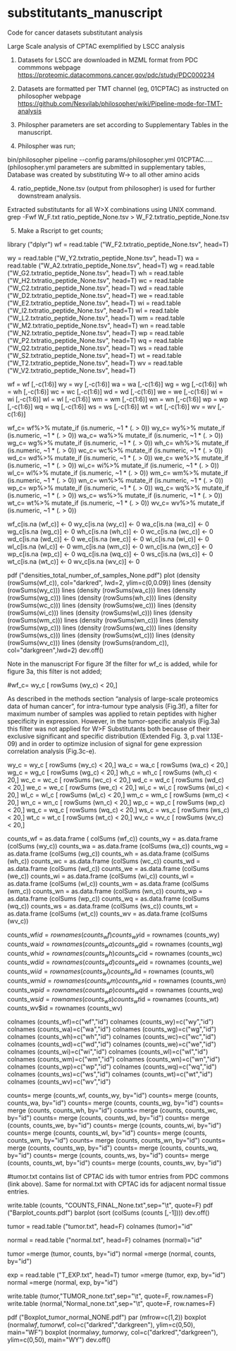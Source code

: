 # substitutants_manuscript
Code for cancer datasets substitutant analysis

Large Scale analysis of CPTAC exemplified by LSCC analysis

1. Datasets for LSCC are downloaded in MZML format from PDC commmons webpage https://proteomic.datacommons.cancer.gov/pdc/study/PDC000234

2. Datasets are formatted per TMT channel (eg, 01CPTAC) as instructed on philosopher webpage https://github.com/Nesvilab/philosopher/wiki/Pipeline-mode-for-TMT-analysis

3. Philospher parameters are set according to Supplementary Tables in the manuscript.

3. Philospher was run;

bin/philosopher pipeline --config params/philosopher.yml 01CPTAC.....
(philosopher.yml parameters are submitted in supplementary tables, Database was created by substituting W-> to all other amino acids

4. ratio_peptide_None.tsv (output from philosopher) is used for further downstream analysis.

Extracted substitutants for all W>X combinations using UNIX command.
grep -Fwf W_F.txt ratio_peptide_None.tsv > W_F2.txtratio_peptide_None.tsv

5. Make a Rscript to get counts;

library ("dplyr")
wf = read.table ("W_F2.txtratio_peptide_None.tsv", head=T)

wy = read.table ("W_Y2.txtratio_peptide_None.tsv", head=T)
wa = read.table ("W_A2.txtratio_peptide_None.tsv", head=T)
wg = read.table ("W_G2.txtratio_peptide_None.tsv", head=T)
wh = read.table ("W_H2.txtratio_peptide_None.tsv", head=T)
wc = read.table ("W_C2.txtratio_peptide_None.tsv", head=T)
wd = read.table ("W_D2.txtratio_peptide_None.tsv", head=T)
we = read.table ("W_E2.txtratio_peptide_None.tsv", head=T)
wi = read.table ("W_I2.txtratio_peptide_None.tsv", head=T)
wl = read.table ("W_L2.txtratio_peptide_None.tsv", head=T)
wm = read.table ("W_M2.txtratio_peptide_None.tsv", head=T)
wn = read.table ("W_N2.txtratio_peptide_None.tsv", head=T)
wp = read.table ("W_P2.txtratio_peptide_None.tsv", head=T)
wq = read.table ("W_Q2.txtratio_peptide_None.tsv", head=T)
ws = read.table ("W_S2.txtratio_peptide_None.tsv", head=T)
wt = read.table ("W_T2.txtratio_peptide_None.tsv", head=T)
wv = read.table ("W_V2.txtratio_peptide_None.tsv", head=T)


wf = wf [,-c(1:6)]
wy = wy [,-c(1:6)]
wa = wa [,-c(1:6)]
wg = wg [,-c(1:6)]
wh = wh [,-c(1:6)]
wc = wc [,-c(1:6)]
wd = wd [,-c(1:6)]
we = we [,-c(1:6)]
wi = wi [,-c(1:6)]
wl = wl [,-c(1:6)]
wm = wm [,-c(1:6)]
wn = wn [,-c(1:6)]
wp = wp [,-c(1:6)]
wq = wq [,-c(1:6)]
ws = ws [,-c(1:6)]
wt = wt [,-c(1:6)]
wv = wv [,-c(1:6)]


wf_c= wf%>% mutate_if (is.numeric, ~1 * (. > 0))
wy_c= wy%>% mutate_if (is.numeric, ~1 * (. > 0))
wa_c= wa%>% mutate_if (is.numeric, ~1 * (. > 0))
wg_c= wg%>% mutate_if (is.numeric, ~1 * (. > 0))
wh_c= wh%>% mutate_if (is.numeric, ~1 * (. > 0))
wc_c= wc%>% mutate_if (is.numeric, ~1 * (. > 0))
wd_c= wd%>% mutate_if (is.numeric, ~1 * (. > 0))
we_c= we%>% mutate_if (is.numeric, ~1 * (. > 0))
wi_c= wi%>% mutate_if (is.numeric, ~1 * (. > 0))
wl_c= wl%>% mutate_if (is.numeric, ~1 * (. > 0))
wm_c= wm%>% mutate_if (is.numeric, ~1 * (. > 0))
wn_c= wn%>% mutate_if (is.numeric, ~1 * (. > 0))
wp_c= wp%>% mutate_if (is.numeric, ~1 * (. > 0))
wq_c= wq%>% mutate_if (is.numeric, ~1 * (. > 0))
ws_c= ws%>% mutate_if (is.numeric, ~1 * (. > 0))
wt_c= wt%>% mutate_if (is.numeric, ~1 * (. > 0))
wv_c= wv%>% mutate_if (is.numeric, ~1 * (. > 0))

wf_c[is.na (wf_c)] <- 0
wy_c[is.na (wy_c)] <- 0
wa_c[is.na (wa_c)] <- 0
wg_c[is.na (wg_c)] <- 0
wh_c[is.na (wh_c)] <- 0
wc_c[is.na (wc_c)] <- 0
wd_c[is.na (wd_c)] <- 0
we_c[is.na (we_c)] <- 0
wi_c[is.na (wi_c)] <- 0
wl_c[is.na (wl_c)] <- 0
wm_c[is.na (wm_c)] <- 0
wn_c[is.na (wn_c)] <- 0
wp_c[is.na (wp_c)] <- 0
wq_c[is.na (wq_c)] <- 0
ws_c[is.na (ws_c)] <- 0
wt_c[is.na (wt_c)] <- 0
wv_c[is.na (wv_c)] <- 0

pdf ("densities_total_number_of_samples_None.pdf")
plot (density (rowSums(wf_c)), col="darkred", lwd=2, ylim=c(0,0.09))
lines (density (rowSums(wy_c)))
lines (density (rowSums(wa_c)))
lines (density (rowSums(wg_c)))
lines (density (rowSums(wh_c)))
lines (density (rowSums(wc_c)))
lines (density (rowSums(we_c)))
lines (density (rowSums(wi_c)))
lines (density (rowSums(wl_c)))
lines (density (rowSums(wm_c)))
lines (density (rowSums(wn_c)))
lines (density (rowSums(wp_c)))
lines (density (rowSums(wq_c)))
lines (density (rowSums(ws_c)))
lines (density (rowSums(wt_c)))
lines (density (rowSums(wv_c)))
lines (density (rowSums(random_c)), col="darkgreen",lwd=2)
dev.off()

Note in the manuscript
For figure 3f the filter for wf_c is added, while for figure 3a, this filter is not added;

#wf_c= wy_c [ rowSums (wy_c) < 20,]


As described in the methods section “analysis of large-scale proteomics data of human cancer”, for intra-tumour type analysis (Fig.3f), a filter for maximum number of samples was applied to retain peptides with higher specificity in expression. However, in the tumor-specific analysis (Fig.3a) this filter was not applied for W>F Substitutants both because of their exclusive significant and specific distribution (Extended Fig. 3, p.val 1.13E-09) and in order to optimize inclusion of signal for gene expression correlation analysis (Fig.3c-e). 

wy_c = wy_c [ rowSums (wy_c) < 20,]
wa_c = wa_c [ rowSums (wa_c) < 20,]
wg_c = wg_c [ rowSums (wg_c) < 20,]
wh_c = wh_c [ rowSums (wh_c) < 20,]
wc_c = wc_c [ rowSums (wc_c) < 20,]
wd_c = wd_c [ rowSums (wd_c) < 20,]
we_c = we_c [ rowSums (we_c) < 20,]
wi_c = wi_c [ rowSums (wi_c) < 20,]
wl_c = wl_c [ rowSums (wl_c) < 20,]
wm_c = wm_c [ rowSums (wm_c) < 20,]
wn_c = wn_c [ rowSums (wn_c) < 20,]
wp_c = wp_c [ rowSums (wp_c) < 20,]
wq_c = wq_c [ rowSums (wq_c) < 20,]
ws_c = ws_c [ rowSums (ws_c) < 20,]
wt_c = wt_c [ rowSums (wt_c) < 20,]
wv_c = wv_c [ rowSums (wv_c) < 20,]

counts_wf = as.data.frame ( colSums (wf_c))
counts_wy = as.data.frame (colSums (wy_c))
counts_wa = as.data.frame (colSums (wa_c))
counts_wg = as.data.frame (colSums (wg_c))
counts_wh = as.data.frame (colSums (wh_c))
counts_wc = as.data.frame (colSums (wc_c))
counts_wd = as.data.frame (colSums (wd_c))
counts_we = as.data.frame (colSums (we_c))
counts_wi = as.data.frame (colSums (wi_c))
counts_wl = as.data.frame (colSums (wl_c))
counts_wm = as.data.frame (colSums (wm_c))
counts_wn = as.data.frame (colSums (wn_c))
counts_wp = as.data.frame (colSums (wp_c))
counts_wq = as.data.frame (colSums (wq_c))
counts_ws = as.data.frame (colSums (ws_c))
counts_wt = as.data.frame (colSums (wt_c))
counts_wv = as.data.frame (colSums (wv_c))

counts_wf$id = rownames  (counts_wf)
counts_wy$id = rownames  (counts_wy)
counts_wa$id = rownames  (counts_wa)
counts_wg$id = rownames  (counts_wg)
counts_wh$id = rownames  (counts_wh)
counts_wc$id = rownames  (counts_wc)
counts_wd$id = rownames  (counts_wd)
counts_we$id = rownames  (counts_we)
counts_wi$id = rownames  (counts_wi)
counts_wl$id = rownames  (counts_wl)
counts_wm$id = rownames  (counts_wm)
counts_wn$id = rownames  (counts_wn)
counts_wp$id = rownames  (counts_wp)
counts_wq$id = rownames  (counts_wq)
counts_ws$id = rownames  (counts_ws)
counts_wt$id = rownames  (counts_wt)
counts_wv$id = rownames  (counts_wv)

colnames (counts_wf)=c("wf","id")
colnames (counts_wy)=c("wy","id")
colnames (counts_wa)=c("wa","id")
colnames (counts_wg)=c("wg","id")
colnames (counts_wh)=c("wh","id")
colnames (counts_wc)=c("wc","id")
colnames (counts_wd)=c("wd","id")
colnames (counts_we)=c("we","id")
colnames (counts_wi)=c("wi","id")
colnames (counts_wl)=c("wl","id")
colnames (counts_wm)=c("wm","id")
colnames (counts_wn)=c("wn","id")
colnames (counts_wp)=c("wp","id")
colnames (counts_wq)=c("wq","id")
colnames (counts_ws)=c("ws","id")
colnames (counts_wt)=c("wt","id")
colnames (counts_wv)=c("wv","id")

counts= merge (counts_wf, counts_wy, by="id")
counts= merge (counts, counts_wa, by="id")
counts= merge (counts, counts_wg, by="id")
counts= merge (counts, counts_wh, by="id")
counts= merge (counts, counts_wc, by="id")
counts= merge (counts, counts_wd, by="id")
counts= merge (counts, counts_we, by="id")
counts= merge (counts, counts_wi, by="id")
counts= merge (counts, counts_wl, by="id")
counts= merge (counts, counts_wm, by="id")
counts= merge (counts, counts_wn, by="id")
counts= merge (counts, counts_wp, by="id")
counts= merge (counts, counts_wq, by="id")
counts= merge (counts, counts_ws, by="id")
counts= merge (counts, counts_wt, by="id")
counts= merge (counts, counts_wv, by="id")

#tumor.txt contains list of CPTAC ids with tumor entries from PDC commons (link above). Same for normal.txt with CPTAC ids for adjacent normal tissue entries.

write.table (counts, "COUNTS_FINAL_None.txt",sep="\t", quote=F)
pdf ("Barplot_counts.pdf")
barplot (sort (colSums (counts [,-1])))
dev.off()

tumor = read.table ("tumor.txt", head=F)
colnames (tumor)="id"

normal = read.table ("normal.txt", head=F)
colnames (normal)="id"

tumor =merge (tumor, counts, by="id")
normal =merge (normal, counts, by="id")

exp = read.table ("T_EXP.txt", head=T)
tumor =merge (tumor, exp, by="id")
normal =merge (normal, exp, by="id")

write.table (tumor,"TUMOR_none.txt",sep="\t", quote=F, row.names=F)
write.table (normal,"Normal_none.txt",sep="\t", quote=F, row.names=F)

pdf ("Boxplot_tumor_normal_NONE.pdf")
par (mfrow=c(1,2))
boxplot (normal$wf, tumor$wf, col=c("darkred","darkgreen"), ylim=c(0,50), main="WF")
boxplot (normal$wy, tumor$wy, col=c("darkred","darkgreen"), ylim=c(0,50), main="WY")
dev.off()





